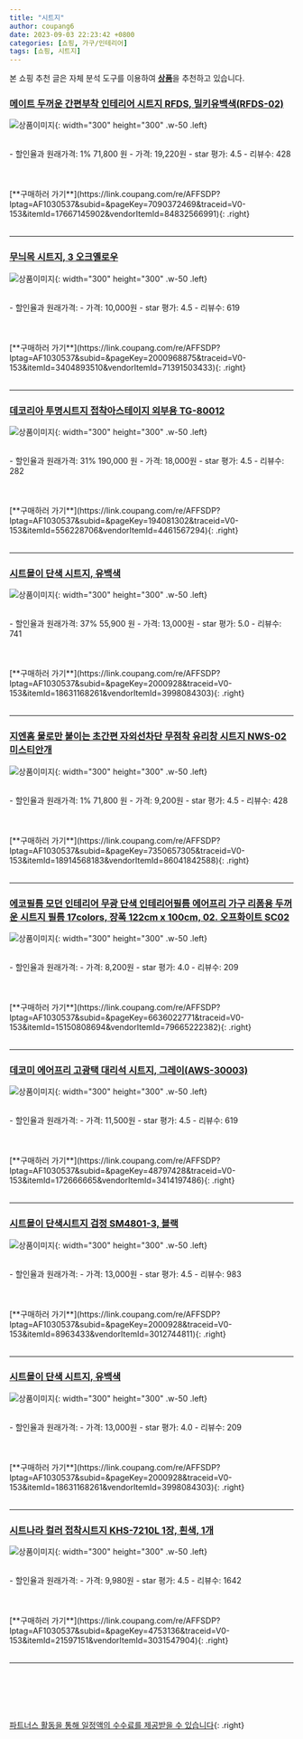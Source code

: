 ```yaml
---
title: "시트지"
author: coupang6
date: 2023-09-03 22:23:42 +0800
categories: [쇼핑, 가구/인테리어]
tags: [쇼핑, 시트지]
---
```


본 쇼핑 추천 글은 자체 분석 도구를 이용하여 [**상품**](https://link.coupang.com/a/bao1ui)을 추천하고 있습니다.

### [메이트 두꺼운 간편부착 인테리어 시트지 RFDS, 밀키유백색(RFDS-02)](https://link.coupang.com/re/AFFSDP?lptag=AF1030537&subid=&pageKey=7090372469&traceid=V0-153&itemId=17667145902&vendorItemId=84832566991)

![상품이미지](https://thumbnail8.coupangcdn.com/thumbnails/remote/230x230ex/image/rs_quotation_api/zypzjehu/05784f4642404062bc461f6b1be0d3e9.jpg){: width="300" height="300" .w-50 .left}


<br>
- 할인율과 원래가격: 1%  71,800   원
- 가격: 19,220원
- star 평가: 4.5
- 리뷰수: 428
<br>
<br>
<br>
<br>
[**구매하러 가기**](https://link.coupang.com/re/AFFSDP?lptag=AF1030537&subid=&pageKey=7090372469&traceid=V0-153&itemId=17667145902&vendorItemId=84832566991){: .right}
<br>
<br>

---

### [무늬목 시트지, 3 오크옐로우](https://link.coupang.com/re/AFFSDP?lptag=AF1030537&subid=&pageKey=2000968875&traceid=V0-153&itemId=3404893510&vendorItemId=71391503433)

![상품이미지](https://thumbnail7.coupangcdn.com/thumbnails/remote/230x230ex/image/retail/images/2020/08/19/16/6/fa4fa552-d50c-40bb-aaa0-90240e4819fe.jpg){: width="300" height="300" .w-50 .left}


<br>
- 할인율과 원래가격: 
- 가격: 10,000원
- star 평가: 4.5
- 리뷰수: 619
<br>
<br>
<br>
<br>
[**구매하러 가기**](https://link.coupang.com/re/AFFSDP?lptag=AF1030537&subid=&pageKey=2000968875&traceid=V0-153&itemId=3404893510&vendorItemId=71391503433){: .right}
<br>
<br>

---

### [데코리아 투명시트지 접착아스테이지 외부용 TG-80012](https://link.coupang.com/re/AFFSDP?lptag=AF1030537&subid=&pageKey=194081302&traceid=V0-153&itemId=556228706&vendorItemId=4461567294)

![상품이미지](https://thumbnail8.coupangcdn.com/thumbnails/remote/230x230ex/image/retail/images/2019/03/05/14/4/36983238-e42c-475d-9feb-734aaf598c6b.jpg){: width="300" height="300" .w-50 .left}


<br>
- 할인율과 원래가격: 31%  190,000   원
- 가격: 18,000원
- star 평가: 4.5
- 리뷰수: 282
<br>
<br>
<br>
<br>
[**구매하러 가기**](https://link.coupang.com/re/AFFSDP?lptag=AF1030537&subid=&pageKey=194081302&traceid=V0-153&itemId=556228706&vendorItemId=4461567294){: .right}
<br>
<br>

---

### [시트몰이 단색 시트지, 유백색](https://link.coupang.com/re/AFFSDP?lptag=AF1030537&subid=&pageKey=2000928&traceid=V0-153&itemId=18631168261&vendorItemId=3998084303)

![상품이미지](https://thumbnail7.coupangcdn.com/thumbnails/remote/230x230ex/image/retail/images/1869502276238674-5936b6ac-5907-4025-b4ce-cff4ba6782e3.jpg){: width="300" height="300" .w-50 .left}


<br>
- 할인율과 원래가격: 37%  55,900   원
- 가격: 13,000원
- star 평가: 5.0
- 리뷰수: 741
<br>
<br>
<br>
<br>
[**구매하러 가기**](https://link.coupang.com/re/AFFSDP?lptag=AF1030537&subid=&pageKey=2000928&traceid=V0-153&itemId=18631168261&vendorItemId=3998084303){: .right}
<br>
<br>

---

### [지엔홈 물로만 붙이는 초간편 자외선차단 무점착 유리창 시트지 NWS-02 미스티안개](https://link.coupang.com/re/AFFSDP?lptag=AF1030537&subid=&pageKey=7350657305&traceid=V0-153&itemId=18914568183&vendorItemId=86041842588)

![상품이미지](https://thumbnail10.coupangcdn.com/thumbnails/remote/230x230ex/image/rs_quotation_api/zev67q0x/929dba560323426fb052cfe7e33bcf91.jpg){: width="300" height="300" .w-50 .left}


<br>
- 할인율과 원래가격: 1%  71,800   원
- 가격: 9,200원
- star 평가: 4.5
- 리뷰수: 428
<br>
<br>
<br>
<br>
[**구매하러 가기**](https://link.coupang.com/re/AFFSDP?lptag=AF1030537&subid=&pageKey=7350657305&traceid=V0-153&itemId=18914568183&vendorItemId=86041842588){: .right}
<br>
<br>

---

### [에코필름 모던 인테리어 무광 단색 인테리어필름 에어프리 가구 리폼용 두꺼운 시트지 필름 17colors, 장폭 122cm x 100cm, 02. 오프화이트 SC02](https://link.coupang.com/re/AFFSDP?lptag=AF1030537&subid=&pageKey=6636022771&traceid=V0-153&itemId=15150808694&vendorItemId=79665222382)

![상품이미지](https://thumbnail6.coupangcdn.com/thumbnails/remote/230x230ex/image/vendor_inventory/b609/bd56ddcff469e0fa497be8160695d9837d01b1823cb24f2a990ebbec80b3.jpg){: width="300" height="300" .w-50 .left}


<br>
- 할인율과 원래가격: 
- 가격: 8,200원
- star 평가: 4.0
- 리뷰수: 209
<br>
<br>
<br>
<br>
[**구매하러 가기**](https://link.coupang.com/re/AFFSDP?lptag=AF1030537&subid=&pageKey=6636022771&traceid=V0-153&itemId=15150808694&vendorItemId=79665222382){: .right}
<br>
<br>

---

### [데코미 에어프리 고광택 대리석 시트지, 그레이(AWS-30003)](https://link.coupang.com/re/AFFSDP?lptag=AF1030537&subid=&pageKey=48797428&traceid=V0-153&itemId=172666665&vendorItemId=3414197486)

![상품이미지](https://thumbnail8.coupangcdn.com/thumbnails/remote/230x230ex/image/retail/images/6595517798738780-dce30411-84db-425b-9193-5836a8a0b978.jpg){: width="300" height="300" .w-50 .left}


<br>
- 할인율과 원래가격: 
- 가격: 11,500원
- star 평가: 4.5
- 리뷰수: 619
<br>
<br>
<br>
<br>
[**구매하러 가기**](https://link.coupang.com/re/AFFSDP?lptag=AF1030537&subid=&pageKey=48797428&traceid=V0-153&itemId=172666665&vendorItemId=3414197486){: .right}
<br>
<br>

---

### [시트몰이 단색시트지 검정 SM4801-3, 블랙](https://link.coupang.com/re/AFFSDP?lptag=AF1030537&subid=&pageKey=2000928&traceid=V0-153&itemId=8963433&vendorItemId=3012744811)

![상품이미지](https://thumbnail7.coupangcdn.com/thumbnails/remote/230x230ex/image/retail/images/3680086271626467-ee6a046e-522c-4507-bbbf-7094d7455ca7.jpg){: width="300" height="300" .w-50 .left}


<br>
- 할인율과 원래가격: 
- 가격: 13,000원
- star 평가: 4.5
- 리뷰수: 983
<br>
<br>
<br>
<br>
[**구매하러 가기**](https://link.coupang.com/re/AFFSDP?lptag=AF1030537&subid=&pageKey=2000928&traceid=V0-153&itemId=8963433&vendorItemId=3012744811){: .right}
<br>
<br>

---

### [시트몰이 단색 시트지, 유백색](https://link.coupang.com/re/AFFSDP?lptag=AF1030537&subid=&pageKey=2000928&traceid=V0-153&itemId=18631168261&vendorItemId=3998084303)

![상품이미지](https://thumbnail7.coupangcdn.com/thumbnails/remote/230x230ex/image/retail/images/1869502276238674-5936b6ac-5907-4025-b4ce-cff4ba6782e3.jpg){: width="300" height="300" .w-50 .left}


<br>
- 할인율과 원래가격: 
- 가격: 13,000원
- star 평가: 4.0
- 리뷰수: 209
<br>
<br>
<br>
<br>
[**구매하러 가기**](https://link.coupang.com/re/AFFSDP?lptag=AF1030537&subid=&pageKey=2000928&traceid=V0-153&itemId=18631168261&vendorItemId=3998084303){: .right}
<br>
<br>

---

### [시트나라 컬러 접착시트지 KHS-7210L 1장, 흰색, 1개](https://link.coupang.com/re/AFFSDP?lptag=AF1030537&subid=&pageKey=4753136&traceid=V0-153&itemId=21597151&vendorItemId=3031547904)

![상품이미지](https://thumbnail9.coupangcdn.com/thumbnails/remote/230x230ex/image/product/image/vendoritem/2016/06/21/21597151/8b4a06cd-c157-4103-a276-9f09893bfd45.jpg){: width="300" height="300" .w-50 .left}


<br>
- 할인율과 원래가격: 
- 가격: 9,980원
- star 평가: 4.5
- 리뷰수: 1642
<br>
<br>
<br>
<br>
[**구매하러 가기**](https://link.coupang.com/re/AFFSDP?lptag=AF1030537&subid=&pageKey=4753136&traceid=V0-153&itemId=21597151&vendorItemId=3031547904){: .right}
<br>
<br>

---
<br><br><br><br><br> [파트너스 활동을 통해 일정액의 수수료를 제공받을 수 있습니다](https://link.coupang.com/a/bao1ui){: .right}
